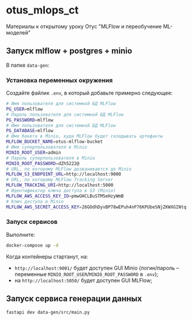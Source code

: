 # otus_mlops_ct

Материалы к открытому уроку Отус "MLFlow и переобучение ML-моделей"

## Запуск mlflow + postgres + minio

В папке `data-gen`:

### Установка переменных окружения

Создайте файлик `.env`, в который добавьте примерно следующее:

```bash
# Имя пользователя для системной БД MLFlow
PG_USER=mlflow
# Пароль пользователя для системной БД MLFlow
PG_PASSWORD=mlflow
# Имя пользователя для системной БД MLFlow
PG_DATABASE=mlflow
# Имя бакета в Minio, куда MLFlow будет складывать артефакты
MLFLOW_BUCKET_NAME=otus-mlflow-bucket
# Имя суперпользователя в Minio
MINIO_ROOT_USER=admin
# Пароль суперпользователя в Minio
MINIO_ROOT_PASSWORD=dZh5222@
# URL, по которому MLFlow дозванивается до Minio
MLFLOW_S3_ENDPOINT_URL=http://localhost:9000
# URL, по которому MLFlow Tracking Server
MLFLOW_TRACKING_URI=http://localhost:5000
# Идентификатор ключа доступа в S3 (Minio)
MLFLOW_AWS_ACCESS_KEY_ID=pmwGHCLBuSTM5eHzyWmB
# Ключ доступа в Minio
MLFLOW_AWS_SECRET_ACCESS_KEY=26GOdhDyvBP78wEPuh4nP76KPUbeSNjZKWXGINtq
```

### Запуск сервисов

Выполните:

```bash
docker-compose up -d
```

Когда контейнеры стартанут, на: 

* `http://localhost:9001/` будет доступен GUI Minio (логин/пароль – переменные `MINIO_ROOT_USER`/`MINIO_ROOT_PASSWORD` в `.env`);
* на `http://localhost:5050/` будет доступен GUI MLFlow;

## Запуск сервиса генерации данных

```bash
fastapi dev data-gen/src/main.py
```